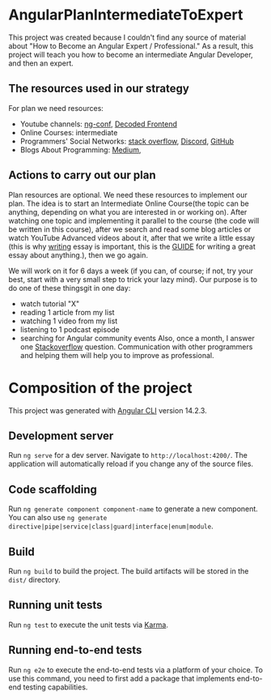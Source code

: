 # AngularPlanIntermediateToExpert

This project was created because I couldn't find any source of material about "How to Become an Angular Expert / Professional." As a result, this project will teach you how to become an intermediate Angular Developer, and then an expert.

## The resources used in our strategy  

For plan we need resources:

- Youtube channels: [ng-conf](https://www.youtube.com/c/ngconfonline), [Decoded Frontend](https://www.youtube.com/c/DecodedFrontend)
- Online Courses: intermediate
- Programmers' Social Networks: [stack overflow](https://stackoverflow.com/), [Discord](https://discord.com/invite/angular), [GitHub](https://github.com/)
- Blogs About Programming: [Medium](https://medium.com/),

## Actions to carry out our plan  

Plan resources are optional. We need these resources to implement our plan. The idea is to start an Intermediate Online Course(the topic can be anything, depending on what you are interested in or working on). After watching one topic and implementing it parallel to the course (the code will be written in this course), after we search and read some blog articles or watch YouTube Advanced videos about it, after that we write a little essay (this is why [writing](https://www.youtube.com/watch?v=bfDOoADCfkg) essay is important, this is the [GUIDE](https://docs.google.com/viewer?url=http://jordanbpeterson.com/wp-content/uploads/2018/02/Essay_Writing_Guide.docx) for writing a great essay about anything.), then we go again.

We will work on it for 6 days a week (if you can, of course; if not, try your best, start with a very small step to trick your lazy mind). Our purpose is to do one of these thingsgit in one day:

- watch tutorial "X"
- reading 1 article from my list
- watching 1 video from my list
- listening to 1 podcast episode
- searching for Angular community events
  Also, once a month, I answer one [Stackoverflow](https://stackoverflow.com/) question. Communication with other programmers and helping them will help you to improve as professional.

# Composition of the project

This project was generated with [Angular CLI](https://github.com/angular/angular-cli) version 14.2.3.

## Development server

Run `ng serve` for a dev server. Navigate to `http://localhost:4200/`. The application will automatically reload if you change any of the source files.

## Code scaffolding

Run `ng generate component component-name` to generate a new component. You can also use `ng generate directive|pipe|service|class|guard|interface|enum|module`.

## Build

Run `ng build` to build the project. The build artifacts will be stored in the `dist/` directory.

## Running unit tests

Run `ng test` to execute the unit tests via [Karma](https://karma-runner.github.io).

## Running end-to-end tests

Run `ng e2e` to execute the end-to-end tests via a platform of your choice. To use this command, you need to first add a package that implements end-to-end testing capabilities.
